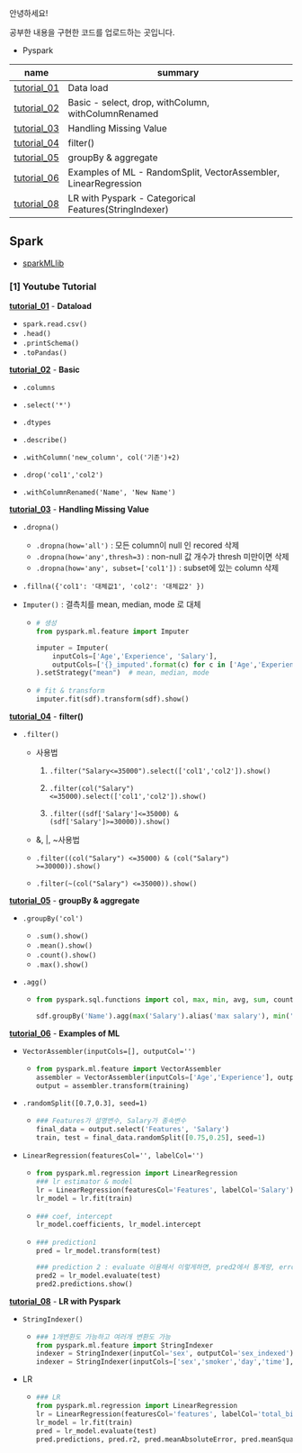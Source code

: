 

안녕하세요!

공부한 내용을 구현한 코드를 업로드하는 곳입니다.



+ Pyspark

| name                                                      | summary                                                      |
| --------------------------------------------------------- | ------------------------------------------------------------ |
| [tutorial_01](./ssafy_second_pjt/spark/tutorial_01.ipynb) | Data load                                                    |
| [tutorial_02](./ssafy_second_pjt/spark/tutorial_02.ipynb) | Basic - select, drop, withColumn, withColumnRenamed          |
| [tutorial_03](./ssafy_second_pjt/spark/tutorial_03.ipynb) | Handling Missing Value                                       |
| [tutorial_04](./ssafy_second_pjt/spark/tutorial_04.ipynb) | filter()                                                     |
| [tutorial_05](./ssafy_second_pjt/spark/tutorial_05.ipynb) | groupBy & aggregate                                          |
| [tutorial_06](./ssafy_second_pjt/spark/tutorial_06.ipynb) | Examples of ML - RandomSplit, VectorAssembler, LinearRegression |
| [tutorial_08](./ssafy_second_pjt/spark/tutorial_08.ipynb) | LR with Pyspark - Categorical Features(StringIndexer)        |







## Spark

+ [sparkMLlib](https://spark.apache.org/examples.html)



### [1] Youtube Tutorial

**[tutorial_01](./ssafy_second_pjt/spark/tutorial_01.ipynb)** - **Dataload**

+  `spark.read.csv()`
+ `.head()`
+ `.printSchema()`
+ `.toPandas()`



**[tutorial_02](./ssafy_second_pjt/spark/tutorial_02.ipynb)** - **Basic**

+ `.columns`

+ `.select('*')` 

+  `.dtypes` 

+ `.describe()`

+ `.withColumn('new_column', col('기존')+2)` 

+  `.drop('col1','col2')`

+  `.withColumnRenamed('Name', 'New Name')`

  

**[tutorial_03](./ssafy_second_pjt/spark/tutorial_03.ipynb)** -  **Handling Missing Value**

+ `.dropna()`

  + `.dropna(how='all')` : 모든 column이 null 인 recored 삭제
  +  `.dropna(how='any',thresh=3)`  :  non-null 값 개수가 thresh 미만이면 삭제
  + `.dropna(how='any', subset=['col1'])`  : subset에 있는 column 삭제

+ `.fillna({'col1': '대체값1', 'col2': '대체값2' })`

+ `Imputer()` : 결측치를 mean, median, mode 로 대체

  + ```python
    # 생성
    from pyspark.ml.feature import Imputer
    
    imputer = Imputer(
        inputCols=['Age','Experience', 'Salary'],
        outputCols=['{}_imputed'.format(c) for c in ['Age','Experience', 'Salary']]
    ).setStrategy("mean")  # mean, median, mode
    ```

  + ```py
    # fit & transform
    imputer.fit(sdf).transform(sdf).show()
    ```

  




**[tutorial_04](./ssafy_second_pjt/spark/tutorial_04.ipynb)** - **filter()**

+ `.filter()`

  + 사용법

    1. `.filter("Salary<=35000").select(['col1','col2']).show()`

    2. `.filter(col("Salary") <=35000).select(['col1','col2']).show()`

    3. `.filter((sdf['Salary']<=35000) & (sdf['Salary']>=30000)).show()`

  +  &, |, ~사용법

    + `.filter((col("Salary") <=35000) & (col("Salary") >=30000)).show()`
    + `.filter(~(col("Salary") <=35000)).show()`



**[tutorial_05](./ssafy_second_pjt/spark/tutorial_05.ipynb)** - **groupBy & aggregate**

+ `.groupBy('col')`

  + `.sum().show()`
  + `.mean().show()`
  + `.count().show()`
  + `.max().show()`

+ `.agg()`

  + ```py
    from pyspark.sql.functions import col, max, min, avg, sum, count
    
    sdf.groupBy('Name').agg(max('Salary').alias('max salary'), min('Salary'), avg('Salary'), count('Salary')).show()
    ```

    



**[tutorial_06](./ssafy_second_pjt/spark/tutorial_06.ipynb)** - **Examples of ML**

+ `VectorAssembler(inputCols=[], outputCol='')`

  + ```python
    from pyspark.ml.feature import VectorAssembler
    assembler = VectorAssembler(inputCols=['Age','Experience'], outputCol='Features')
    output = assembler.transform(training)
    ```

+ `.randomSplit([0.7,0.3], seed=1)`

  + ```python
    ### Features가 설명변수, Salary가 종속변수
    final_data = output.select('Features', 'Salary')
    train, test = final_data.randomSplit([0.75,0.25], seed=1)
    ```

+ `LinearRegression(featuresCol='', labelCol='')`

  + ```python
    from pyspark.ml.regression import LinearRegression
    ### lr estimator & model
    lr = LinearRegression(featuresCol='Features', labelCol='Salary')
    lr_model = lr.fit(train)
    ```

  + ```python
    ### coef, intercept
    lr_model.coefficients, lr_model.intercept
    ```

  + ```python
    ### prediction1
    pred = lr_model.transform(test)
    
    ### prediction 2 : evaluate 이용해서 이렇게하면, pred2에서 통계량, error 등 여러 옵션 볼 수 있음
    pred2 = lr_model.evaluate(test)
    pred2.predictions.show()
    ```

    





**[tutorial_08](./ssafy_second_pjt/spark/tutorial_08.ipynb)** - **LR with Pyspark**

+ `StringIndexer()`

  + ```python
    ### 1개변환도 가능하고 여러개 변환도 가능
    from pyspark.ml.feature import StringIndexer
    indexer = StringIndexer(inputCol='sex', outputCol='sex_indexed')
    indexer = StringIndexer(inputCols=['sex','smoker','day','time'], outputCols=['sex_index','smoker_index','day_index','time_index'])
    ```

+ LR

  + ```python
    ### LR
    from pyspark.ml.regression import LinearRegression
    lr = LinearRegression(featuresCol='features', labelCol='total_bill')
    lr_model = lr.fit(train)
    pred = lr_model.evaluate(test)
    pred.predictions, pred.r2, pred.meanAbsoluteError, pred.meanSquaredError	
    ```

    




